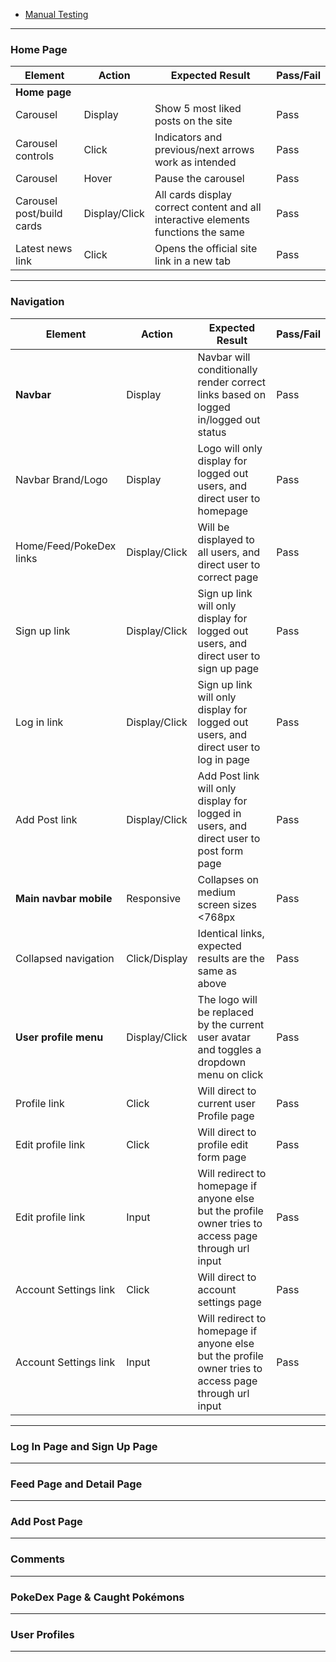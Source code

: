   - [Manual Testing](#manual-testing)


---

### **Home Page**

| **Element**               | **Action**    | **Expected Result**                                                               | **Pass/Fail** |
| ------------------------- | ------------- | --------------------------------------------------------------------------------- | ------------- |
| **Home page**             |               |                                                                                   |               |
| Carousel                  | Display       | Show 5 most liked posts on the site                                               | Pass          |
| Carousel controls         | Click         | Indicators and previous/next arrows work as intended                              | Pass          |
| Carousel                  | Hover         | Pause the carousel                                                                | Pass          |
| Carousel post/build cards | Display/Click | All cards display correct content and all interactive elements functions the same | Pass          |
| Latest news link          | Click         | Opens the official site link in a new tab                                         | Pass          |

---

### **Navigation**

| **Element**             | **Action**    | **Expected Result**                                                                                   | **Pass/Fail** |
| ----------------------- | ------------- | ----------------------------------------------------------------------------------------------------- | ------------- |
| **Navbar**              | Display       | Navbar will conditionally render correct links based on logged in/logged out status                   | Pass          |
| Navbar Brand/Logo       | Display       | Logo will only display for logged out users, and direct user to homepage                              | Pass          |
| Home/Feed/PokeDex links | Display/Click | Will be displayed to all users, and direct user to correct page                                       | Pass          |
| Sign up link            | Display/Click | Sign up link will only display for logged out users, and direct user to sign up page                  | Pass          |
| Log in link             | Display/Click | Sign up link will only display for logged out users, and direct user to log in page                   | Pass          |
| Add Post link           | Display/Click | Add Post link will only display for logged in users, and direct user to post form page                | Pass          |
| **Main navbar mobile**  | Responsive    | Collapses on medium screen sizes <768px                                                               | Pass          |
| Collapsed navigation    | Click/Display | Identical links, expected results are the same as above                                               | Pass          |
| **User profile menu**   | Display/Click | The logo will be replaced by the current user avatar and toggles a dropdown menu on click             | Pass          |
| Profile link            | Click         | Will direct to current user Profile page                                                              | Pass          |
| Edit profile link       | Click         | Will direct to profile edit form page                                                                 | Pass          |
| Edit profile link       | Input         | Will redirect to homepage if anyone else but the profile owner tries to access page through url input | Pass          |
| Account Settings link   | Click         | Will direct to account settings page                                                                  | Pass          |
| Account Settings link   | Input         | Will redirect to homepage if anyone else but the profile owner tries to access page through url input | Pass          |

---

### **Log In Page and Sign Up Page**

---

### **Feed Page and Detail Page**

---

### **Add Post Page**

---

### **Comments**

---

### **PokeDex Page & Caught Pokémons**

---

### **User Profiles**

---